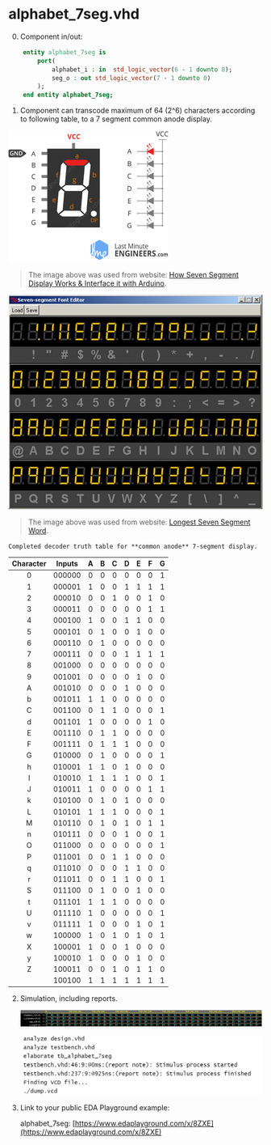 # alphabet_7seg.vhd

0.  Component in/out:

```vhdl
    entity alphabet_7seg is
        port(
            alphabet_i : in  std_logic_vector(6 - 1 downto 0);
            seg_o : out std_logic_vector(7 - 1 downto 0)
        );
    end entity alphabet_7seg;
```
1.  Component can transcode maximum of 64 (2^6) characters according to following table, to a 7 segment common anode display.

   ![7seg_commonAnode_display](../images/Common-Anode-7-Segment-Display-Internal-Working.gif)
   > The image above was used from website: [How Seven Segment Display Works & Interface it with Arduino](https://lastminuteengineers.com/seven-segment-arduino-tutorial/).
   >

   ![Used_font](../images/7-seg-Alphabet.jpg)
   > The image above was used from website: [Longest Seven Segment Word](https://codegolf.stackexchange.com/questions/173837/longest-seven-segment-word).
   >

    Completed decoder truth table for **common anode** 7-segment display.

   | **Character** | **Inputs** | **A** | **B** | **C** | **D** | **E** | **F** | **G** |
   | :-: | :-: | :-: | :-: | :-: | :-: | :-: | :-: | :-: |
   | 0 | 000000 | 0 | 0 | 0 | 0 | 0 | 0 | 1 |
   | 1 | 000001 | 1 | 0 | 0 | 1 | 1 | 1 | 1 |
   | 2 | 000010 | 0 | 0 | 1 | 0 | 0 | 1 | 0 |
   | 3 | 000011 | 0 | 0 | 0 | 0 | 0 | 1 | 1 |
   | 4 | 000100 | 1 | 0 | 0 | 1 | 1 | 0 | 0 |
   | 5 | 000101 | 0 | 1 | 0 | 0 | 1 | 0 | 0 |
   | 6 | 000110 | 0 | 1 | 0 | 0 | 0 | 0 | 0 |
   | 7 | 000111 | 0 | 0 | 0 | 1 | 1 | 1 | 1 |
   | 8 | 001000 | 0 | 0 | 0 | 0 | 0 | 0 | 0 |
   | 9 | 001001 | 0 | 0 | 0 | 0 | 1 | 0 | 0 |
   | A | 001010 | 0 | 0 | 0 | 1 | 0 | 0 | 0 |
   | b | 001011 | 1 | 1 | 0 | 0 | 0 | 0 | 0 |
   | C | 001100 | 0 | 1 | 1 | 0 | 0 | 0 | 1 |
   | d | 001101 | 1 | 0 | 0 | 0 | 0 | 1 | 0 |
   | E | 001110 | 0 | 1 | 1 | 0 | 0 | 0 | 0 |
   | F | 001111 | 0 | 1 | 1 | 1 | 0 | 0 | 0 |
   | G | 010000 | 0 | 1 | 0 | 0 | 0 | 0 | 1 |
   | h | 010001 | 1 | 1 | 0 | 1 | 0 | 0 | 0 |
   | I | 010010 | 1 | 1 | 1 | 1 | 0 | 0 | 1 |
   | J | 010011 | 1 | 0 | 0 | 0 | 0 | 1 | 1 |
   | k | 010100 | 0 | 1 | 0 | 1 | 0 | 0 | 0 |
   | L | 010101 | 1 | 1 | 1 | 0 | 0 | 0 | 1 |
   | M | 010110 | 0 | 1 | 0 | 1 | 0 | 1 | 1 |
   | n | 010111 | 0 | 0 | 0 | 1 | 0 | 0 | 1 |
   | O | 011000 | 0 | 0 | 0 | 0 | 0 | 0 | 1 |
   | P | 011001 | 0 | 0 | 1 | 1 | 0 | 0 | 0 |
   | q | 011010 | 0 | 0 | 0 | 1 | 1 | 0 | 0 |
   | r | 011011 | 0 | 0 | 1 | 1 | 0 | 0 | 1 |
   | S | 011100 | 0 | 1 | 0 | 0 | 1 | 0 | 0 |
   | t | 011101 | 1 | 1 | 1 | 0 | 0 | 0 | 0 |
   | U | 011110 | 1 | 0 | 0 | 0 | 0 | 0 | 1 |
   | v | 011111 | 1 | 0 | 0 | 0 | 1 | 0 | 1 |
   | w | 100000 | 1 | 0 | 1 | 0 | 1 | 0 | 1 |
   | X | 100001 | 1 | 0 | 0 | 1 | 0 | 0 | 0 |
   | y | 100010 | 1 | 0 | 0 | 0 | 1 | 0 | 0 |
   | Z | 100011 | 0 | 0 | 1 | 0 | 1 | 1 | 0 |
   |   | 100100 | 1 | 1 | 1 | 1 | 1 | 1 | 1 |

2. Simulation, including reports.

   ![Simulation screenshot](../images/alphabet_7seg_simulation.png)
   
   ![Test console screenshot](../images/alphabet_7seg_simulation_console.png)

3. Link to your public EDA Playground example:

   alphabet_7seg: [https://www.edaplayground.com/x/8ZXE](https://www.edaplayground.com/x/8ZXE)

